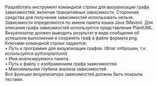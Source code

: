 Разработать инструмент командной строки для визуализации графа 
зависимостей, включая транзитивные зависимости. Сторонние средства для 
получения зависимостей использовать нельзя.
<br>Зависимости определяются по имени пакета языка Java (Maven). Для 
описания графа зависимостей используется представление PlantUML. 
<br>Визуализатор должен выводить результат в виде сообщения об успешном 
выполнении и сохранять граф в файле формата png.
Ключами командной строки задаются:
<br>• Путь к программе для визуализации графов. (Флаг отброшен, т.к. используется pythonplantuml)
<br>• Имя анализируемого пакета.
<br>• Путь к файлу с изображением графа зависимостей.
<br>• Максимальная глубина анализа зависимостей.
<br>Все функции визуализатора зависимостей должны быть покрыты тестами.
